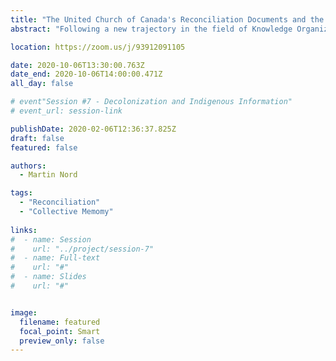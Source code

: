 ```yaml
---
title: "The United Church of Canada's Reconciliation Documents and the Indexing of Collective Memory"
abstract: "Following a new trajectory in the field of Knowledge Organization, I explore how indexes are part of the structure of our everyday lives. Drawing on extensive archival research, I look at documents created and used by the United Church of Canada as part of its reconciliation work with Indigenous peoples. I conclude that these documents index the narrative the church tells about itself—and therefore its identity—as part of the development and maintenance of the UCC’s evolving collective memory. My findings reinforce Knowledge Organization’s new line of inquiry while also complicating its message concerning the nature of infrastructure."

location: https://zoom.us/j/93912091105

date: 2020-10-06T13:30:00.763Z
date_end: 2020-10-06T14:00:00.471Z
all_day: false

# event"Session #7 - Decolonization and Indigenous Information"
# event_url: session-link

publishDate: 2020-02-06T12:36:37.825Z
draft: false
featured: false

authors:
  - Martin Nord

tags:
  - "Reconciliation"
  - "Collective Memomy"
  
links:
#  - name: Session
#    url: "../project/session-7"
#  - name: Full-text
#    url: "#"
#  - name: Slides
#    url: "#"


image:
  filename: featured
  focal_point: Smart
  preview_only: false
---
```

